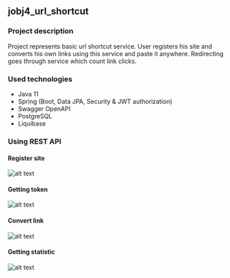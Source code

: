 ## jobj4_url_shortcut

### Project description

Project represents basic url shortcut service. User registers his site and converts his own links
using this service and paste it anywhere. Redirecting goes through service which count link clicks. 

### Used technologies

* Java 11
* Spring (Boot, Data JPA, Security & JWT authorization)
* Swagger OpenAPI
* PostgreSQL
* Liquibase 

### Using REST API

#### Register site

![alt text](https://github.com/malletmustdie/job4j_car_accident/blob/master/images/001-reg.png)

#### Getting token

![alt text](https://github.com/malletmustdie/job4j_car_accident/blob/master/images/002-auth.png)

#### Convert link

![alt text](https://github.com/malletmustdie/job4j_car_accident/blob/master/images/003-convert-url.png)

#### Getting statistic

![alt text](https://github.com/malletmustdie/job4j_car_accident/blob/master/images/004-statistic.png)
